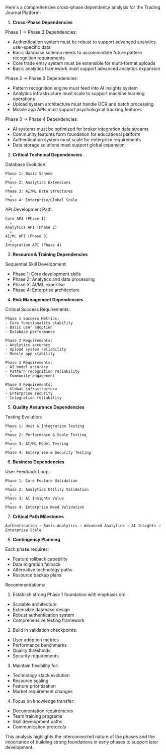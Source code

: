 Here's a comprehensive cross-phase dependency analysis for the Trading Journal Platform:

1. **Cross-Phase Dependencies**

Phase 1 → Phase 2 Dependencies:
- Authentication system must be robust to support advanced analytics user-specific data
- Basic database schema needs to accommodate future pattern recognition requirements
- Core trade entry system must be extensible for multi-format uploads
- Basic analytics framework must support advanced analytics expansion

Phase 2 → Phase 3 Dependencies:
- Pattern recognition engine must feed into AI insights system
- Analytics infrastructure must scale to support machine learning operations
- Upload system architecture must handle OCR and batch processing
- Mobile app APIs must support psychological tracking features

Phase 3 → Phase 4 Dependencies:
- AI systems must be optimized for broker integration data streams
- Community features form foundation for educational platform
- Authentication system must scale for enterprise requirements
- Data storage solutions must support global expansion

2. **Critical Technical Dependencies**

Database Evolution:
```
Phase 1: Basic Schema
  ↓
Phase 2: Analytics Extensions
  ↓
Phase 3: AI/ML Data Structures
  ↓
Phase 4: Enterprise/Global Scale
```

API Development Path:
```
Core API (Phase 1)
  ↓
Analytics API (Phase 2)
  ↓
AI/ML API (Phase 3)
  ↓
Integration API (Phase 4)
```

3. **Resource & Training Dependencies**

Sequential Skill Development:
- Phase 1: Core development skills
- Phase 2: Analytics and data processing
- Phase 3: AI/ML expertise
- Phase 4: Enterprise architecture

4. **Risk Management Dependencies**

Critical Success Requirements:
```
Phase 1 Success Metrics:
- Core functionality stability
- Basic user adoption
- Database performance

Phase 2 Requirements:
- Analytics accuracy
- Upload system reliability
- Mobile app stability

Phase 3 Requirements:
- AI model accuracy
- Pattern recognition reliability
- Community engagement

Phase 4 Requirements:
- Global infrastructure
- Enterprise security
- Integration reliability
```

5. **Quality Assurance Dependencies**

Testing Evolution:
```
Phase 1: Unit & Integration Testing
  ↓
Phase 2: Performance & Scale Testing
  ↓
Phase 3: AI/ML Model Testing
  ↓
Phase 4: Enterprise & Security Testing
```

6. **Business Dependencies**

User Feedback Loop:
```
Phase 1: Core Feature Validation
  ↓
Phase 2: Analytics Utility Validation
  ↓
Phase 3: AI Insights Value
  ↓
Phase 4: Enterprise Need Validation
```

7. **Critical Path Milestones**

```
Authentication → Basic Analytics → Advanced Analytics → AI Insights → Enterprise Scale
```

8. **Contingency Planning**

Each phase requires:
- Feature rollback capability
- Data migration fallback
- Alternative technology paths
- Resource backup plans

Recommendations:

1. Establish strong Phase 1 foundation with emphasis on:
- Scalable architecture
- Extensible database design
- Robust authentication system
- Comprehensive testing framework

2. Build in validation checkpoints:
- User adoption metrics
- Performance benchmarks
- Quality thresholds
- Security requirements

3. Maintain flexibility for:
- Technology stack evolution
- Resource scaling
- Feature prioritization
- Market requirement changes

4. Focus on knowledge transfer:
- Documentation requirements
- Team training programs
- Skill development paths
- Communication protocols

This analysis highlights the interconnected nature of the phases and the importance of building strong foundations in early phases to support later development.